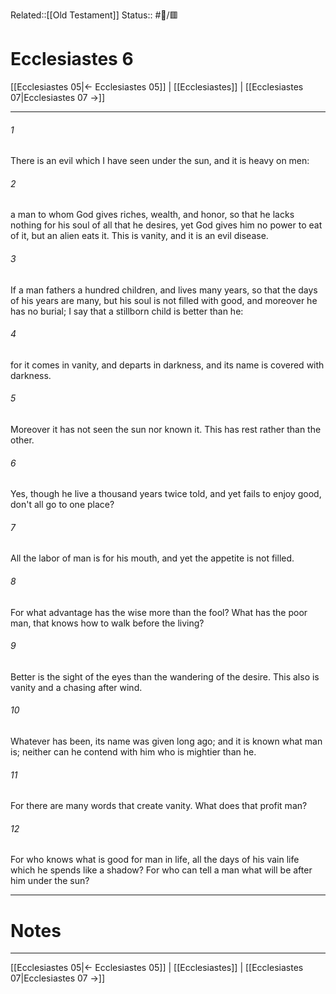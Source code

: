 Related::[[Old Testament]]
Status:: #📖/🟥
# Ecclesiastes 6

[[Ecclesiastes 05|← Ecclesiastes 05]] | [[Ecclesiastes]] | [[Ecclesiastes 07|Ecclesiastes 07 →]]
***



###### 1 
There is an evil which I have seen under the sun, and it is heavy on men: 

###### 2 
a man to whom God gives riches, wealth, and honor, so that he lacks nothing for his soul of all that he desires, yet God gives him no power to eat of it, but an alien eats it. This is vanity, and it is an evil disease. 

###### 3 
If a man fathers a hundred children, and lives many years, so that the days of his years are many, but his soul is not filled with good, and moreover he has no burial; I say that a stillborn child is better than he: 

###### 4 
for it comes in vanity, and departs in darkness, and its name is covered with darkness. 

###### 5 
Moreover it has not seen the sun nor known it. This has rest rather than the other. 

###### 6 
Yes, though he live a thousand years twice told, and yet fails to enjoy good, don't all go to one place? 

###### 7 
All the labor of man is for his mouth, and yet the appetite is not filled. 

###### 8 
For what advantage has the wise more than the fool? What has the poor man, that knows how to walk before the living? 

###### 9 
Better is the sight of the eyes than the wandering of the desire. This also is vanity and a chasing after wind. 

###### 10 
Whatever has been, its name was given long ago; and it is known what man is; neither can he contend with him who is mightier than he. 

###### 11 
For there are many words that create vanity. What does that profit man? 

###### 12 
For who knows what is good for man in life, all the days of his vain life which he spends like a shadow? For who can tell a man what will be after him under the sun?

---
# Notes


***
[[Ecclesiastes 05|← Ecclesiastes 05]] | [[Ecclesiastes]] | [[Ecclesiastes 07|Ecclesiastes 07 →]]
